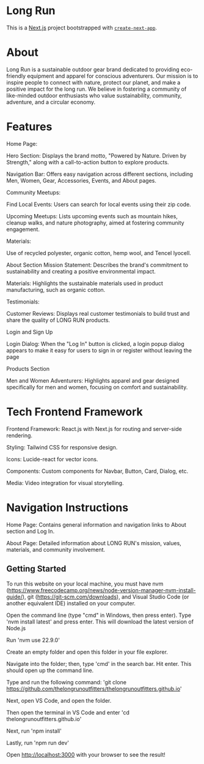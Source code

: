 # Long Run

This is a [Next.js](https://nextjs.org) project bootstrapped with [`create-next-app`](https://nextjs.org/docs/app/api-reference/cli/create-next-app).

# About

Long Run is a sustainable outdoor gear brand dedicated to providing eco-friendly equipment and apparel for conscious adventurers. Our mission is to inspire people to connect with nature, protect our planet, and make a positive impact for the long run. We believe in fostering a community of like-minded outdoor enthusiasts who value sustainability, community, adventure, and a circular economy.

# Features
Home Page:

Hero Section: Displays the brand motto, "Powered by Nature. Driven by Strength," along with a call-to-action button to explore products.

Navigation Bar: Offers easy navigation across different sections, including Men, Women, Gear, Accessories, Events, and About pages.

Community Meetups:

Find Local Events: Users can search for local events using their zip code.

Upcoming Meetups: Lists upcoming events such as mountain hikes, cleanup walks, and nature photography, aimed at fostering community engagement.
 
Materials: 

Use of recycled polyester, organic cotton, hemp wool, and Tencel lyocell.

About Section
Mission Statement: Describes the brand's commitment to sustainability and creating a positive environmental impact.

Materials: Highlights the sustainable materials used in product manufacturing, such as organic cotton.

Testimonials:

Customer Reviews: Displays real customer testimonials to build trust and share the quality of LONG RUN products.

Login and Sign Up

Login Dialog: When the "Log In" button is clicked, a login popup dialog appears to make it easy for users to sign in or register without leaving the page

Products Section

Men and Women Adventurers: Highlights apparel and gear designed specifically for men and women, focusing on comfort and sustainability.

# Tech Frontend Framework

Frontend Framework: React.js with Next.js for routing and server-side rendering.

Styling: Tailwind CSS for responsive design.

Icons: Lucide-react for vector icons.

Components: Custom components for Navbar, Button, Card, Dialog, etc.

Media: Video integration for visual storytelling.

# Navigation Instructions
Home Page: Contains general information and navigation links to About section and Log In.

About Page: Detailed information about LONG RUN's mission, values, materials, and community involvement.

## Getting Started
 
To run this website on your local machine, you must have nvm (https://www.freecodecamp.org/news/node-version-manager-nvm-install-guide/), git (https://git-scm.com/downloads), and Visual Studio Code (or another equivalent IDE) installed on your computer.
 
Open the command line (type "cmd" in Windows, then press enter). Type 'nvm install latest' and press enter. This will download the latest version of Node.js
 
Run 'nvm use 22.9.0'
 
Create an empty folder and open this folder in your file explorer.
 
Navigate into the folder; then, type 'cmd' in the search bar. Hit enter. This should open up the command line.
 
Type and run the following command: 'git clone https://github.com/thelongrunoutfitters/thelongrunoutfitters.github.io'
 
Next, open VS Code, and open the folder.
 
Then open the terminal in VS Code and enter 'cd thelongrunoutfitters.github.io'
 
Next, run 'npm install'
 
Lastly, run 'npm run dev'
 
Open [http://localhost:3000](http://localhost:3000) with your browser to see the result!
